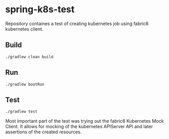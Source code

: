 # spring-k8s-test

Repository containes a test of creating kubernetes job using fabric8 kubernetes client.

## Build

`./gradlew clean build`

## Run

`./gradlew bootRun`

## Test

`./gradlew test`

Most important part of the test was trying out the fabric8 Kubernetes Mock Client. It allows for mocking of the kubernetes APIServer API and later assertions of the created resources.
